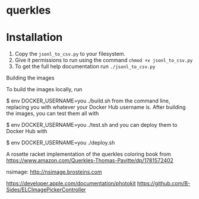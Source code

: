 # querkles


# Installation

1. Copy the `jsonl_to_csv.py` to your filesystem.
2. Give it permissions to run using the command `chmod +x jsonl_to_csv.py`
3. To get the full help documentation run `./jsonl_to_csv.py`


Building the images

To build the images locally, run

$ env DOCKER_USERNAME=you ./build.sh
from the command line, replacing you with whatever your Docker Hub username is. After building the images, you can test them all with

$ env DOCKER_USERNAME=you ./test.sh
and you can deploy them to Docker Hub with

$ env DOCKER_USERNAME=you ./deploy.sh



A rosette racket implementation of the querkles coloring book from https://www.amazon.com/Querkles-Thomas-Pavitte/dp/1781572402

nsimage: http://nsimage.brosteins.com









https://developer.apple.com/documentation/photokit
https://github.com/B-Sides/ELCImagePickerController
